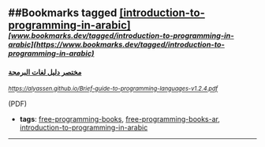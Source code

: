 ##Bookmarks tagged [[introduction-to-programming-in-arabic]](https://www.bookmarks.dev?q=[introduction-to-programming-in-arabic])
_<sup><sup>[www.bookmarks.dev/tagged/introduction-to-programming-in-arabic](https://www.bookmarks.dev/tagged/introduction-to-programming-in-arabic)</sup></sup>_
---
#### [مختصر دليل لغات البرمجة ](https://alyassen.github.io/Brief-guide-to-programming-languages-v1.2.4.pdf)
_<sup>https://alyassen.github.io/Brief-guide-to-programming-languages-v1.2.4.pdf</sup>_

(PDF)
* **tags**: [free-programming-books](../tagged/free-programming-books.md), [free-programming-books-ar](../tagged/free-programming-books-ar.md), [introduction-to-programming-in-arabic](../tagged/introduction-to-programming-in-arabic.md)
---
